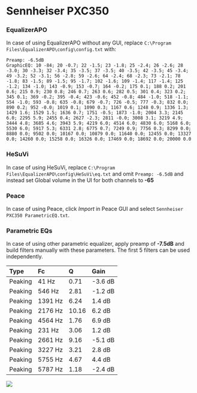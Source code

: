 # Sennheiser PXC350

### EqualizerAPO
In case of using EqualizerAPO without any GUI, replace `C:\Program Files\EqualizerAPO\config\config.txt`
with:
```
Preamp: -6.5dB
GraphicEQ: 10 -84; 20 -0.7; 22 -1.5; 23 -1.8; 25 -2.4; 26 -2.6; 28 -3.0; 30 -3.3; 32 -3.4; 35 -3.5; 37 -3.5; 40 -3.5; 42 -3.5; 45 -3.4; 49 -3.2; 52 -3.1; 56 -2.8; 59 -2.6; 64 -2.4; 68 -2.3; 73 -2.1; 78 -1.8; 83 -1.5; 89 -1.5; 95 -1.7; 102 -1.6; 109 -1.4; 117 -1.4; 125 -1.2; 134 -1.0; 143 -0.9; 153 -0.7; 164 -0.2; 175 0.1; 188 0.2; 201 0.6; 215 0.9; 230 0.8; 246 0.7; 263 0.6; 282 0.5; 301 0.4; 323 0.2; 345 0.1; 369 -0.2; 395 -0.4; 423 -0.6; 452 -0.8; 484 -1.0; 518 -1.1; 554 -1.0; 593 -0.8; 635 -0.8; 679 -0.7; 726 -0.5; 777 -0.3; 832 0.0; 890 0.2; 952 -0.0; 1019 0.1; 1090 0.3; 1167 0.6; 1248 0.9; 1336 1.3; 1429 1.6; 1529 1.5; 1636 0.7; 1751 -0.5; 1873 -1.0; 2004 3.3; 2145 6.0; 2295 5.9; 2455 0.4; 2627 -2.3; 2811 -0.0; 3008 3.1; 3219 4.9; 3444 4.8; 3685 4.6; 3943 5.9; 4219 6.0; 4514 6.0; 4830 6.0; 5168 6.0; 5530 6.0; 5917 5.3; 6331 2.8; 6775 0.7; 7249 0.9; 7756 0.3; 8299 0.0; 8880 0.0; 9502 0.0; 10167 0.0; 10879 0.0; 11640 0.0; 12455 0.0; 13327 0.0; 14260 0.0; 15258 0.0; 16326 0.0; 17469 0.0; 18692 0.0; 20000 0.0
```

### HeSuVi
In case of using HeSuVi, replace `C:\Program Files\EqualizerAPO\config\HeSuVi\eq.txt` and omit `Preamp:
-6.5dB` and instead set Global volume in the UI for both channels to **-65**

### Peace
In case of using Peace, click *Import* in Peace GUI and select `Sennheiser PXC350 ParametricEQ.txt`.

### Parametric EQs
In case of using other parametric equalizer, apply preamp of **-7.5dB** and build filters manually with
these parameters. The first 5 filters can be used independently.

| Type    | Fc      |     Q | Gain    |
|:--------|:--------|:------|:--------|
| Peaking | 41 Hz   |  0.71 | -3.6 dB |
| Peaking | 546 Hz  |  2.81 | -1.2 dB |
| Peaking | 1391 Hz |  6.24 | 1.4 dB  |
| Peaking | 2176 Hz | 10.16 | 6.2 dB  |
| Peaking | 4564 Hz |  1.76 | 6.9 dB  |
| Peaking | 231 Hz  |  3.06 | 1.2 dB  |
| Peaking | 2661 Hz |  9.16 | -5.1 dB |
| Peaking | 3227 Hz |  3.21 | 2.8 dB  |
| Peaking | 5755 Hz |  4.67 | 4.4 dB  |
| Peaking | 5787 Hz |  1.18 | -2.4 dB |

![](https://raw.githubusercontent.com/jaakkopasanen/AutoEq/master/results/headphonecom/headphonecom/Sennheiser%20PXC350/Sennheiser%20PXC350.png)